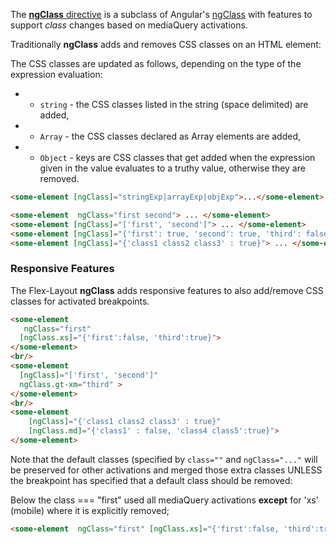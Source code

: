 The [**ngClass** directive](https://github.com/angular/flex-layout/blob/master/src/lib/flexbox/api/class.ts) is a subclass of Angular's [ngClass](https://github.com/angular/angular/blob/master/modules/@angular/common/src/directives/ng_class.ts#L43) with features to support *class* changes based on mediaQuery activations. 

Traditionally **ngClass** adds and removes CSS classes on an HTML element:

The CSS classes are updated as follows, depending on the type of the expression evaluation:
 * - `string` - the CSS classes listed in the string (space delimited) are added,
 * - `Array` - the CSS classes declared as Array elements are added,
 * - `Object` - keys are CSS classes that get added when the expression given in the value evaluates to a truthy value, otherwise they are removed.

```html
<some-element [ngClass]="stringExp|arrayExp|objExp">...</some-element>

<some-element  ngClass="first second"> ... </some-element>
<some-element [ngClass]="['first', 'second']"> ... </some-element>
<some-element [ngClass]="{'first': true, 'second': true, 'third': false}"> ... </some-element>
<some-element [ngClass]="{'class1 class2 class3' : true}"> ... </some-element>
```

### Responsive Features

The Flex-Layout **ngClass** adds responsive features to also add/remove CSS classes for activated breakpoints.


```html
<some-element  
   ngClass="first" 
  [ngClass.xs]="{'first':false, 'third':true}">  
</some-element>
<br/>
<some-element 
  [ngClass]="['first', 'second']" 
  ngClass.gt-xm="third" >
</some-element>
<br/>
<some-element 
    [ngClass]="{'class1 class2 class3' : true}" 
    [ngClass.md]="{'class1' : false, 'class4 class5':true}"> 
</some-element>
```

Note that the default classes (specified by `class=""` and `ngClass="..."` will be preserved for other activations and merged those extra classes UNLESS the breakpoint has specified that a default class should be removed:

Below the class === "first" used all mediaQuery activations **except** for 'xs' (mobile) where it is explicitly removed;

```html
<some-element  ngClass="first" [ngClass.xs]="{'first':false, 'third':true}"> ... </some-element>
```

